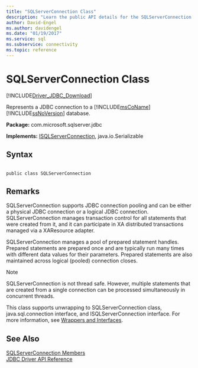 ```yaml
---
title: "SQLServerConnection Class"
description: "Learn the public API details for the SQLServerConnection class in the JDBC Driver for SQL Server."
author: David-Engel
ms.author: davidengel
ms.date: "01/19/2017"
ms.service: sql
ms.subservice: connectivity
ms.topic: reference
---
```

# SQLServerConnection Class
[!INCLUDE[Driver_JDBC_Download](../../../includes/driver_jdbc_download.md)]

  Represents a JDBC connection to a [!INCLUDE[msCoName](../../../includes/msconame-md.md)] [!INCLUDE[ssNoVersion](../../../includes/ssnoversion-md.md)] database.  
  
 **Package:** com.microsoft.sqlserver.jdbc  
  
 **Implements:** [ISQLServerConnection](../../../connect/jdbc/reference/isqlserverconnection-interface.md), java.io.Serializable  
  
## Syntax  
  
```  
  
public class SQLServerConnection  
```  
  
## Remarks  
 SQLServerConnection supports JDBC connection pooling and can be either a physical JDBC connection or a logical JDBC connection. SQLServerConnection manages transaction control for all statements that were created from it, and it can participate in XA distributed transactions managed via a XAResource adapter.  
  
 SQLServerConnection manages a pool of prepared statement handles. Prepared statements are prepared once and are typically run many times with different data values for their parameters. Prepared statements are also maintained across logical (pooled) connection closes.  
  
> [!NOTE]  
>  SQLServerConnection is not thread safe. However, multiple statements that are created from a single connection can be processed simultaneously in concurrent threads.  
  
 This class supports unwrapping to SQLServerConnection class, java.sql.connection interface, and ISQLServerConnection interface. For more information, see [Wrappers and Interfaces](../../../connect/jdbc/wrappers-and-interfaces.md).  
  
## See Also  
 [SQLServerConnection Members](../../../connect/jdbc/reference/sqlserverconnection-members.md)   
 [JDBC Driver API Reference](../../../connect/jdbc/reference/jdbc-driver-api-reference.md)  
  
  
